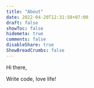 ```yaml
---
title: "About"
date: 2022-04-20T12:31:58+07:00
draft: false
showToc: false
hidemeta: true
comments: false
disableShare: true
ShowBreadCrumbs: false
---
```

Hi there,

Write code, love life!